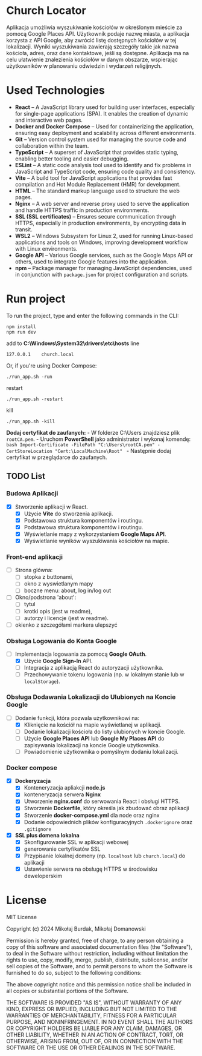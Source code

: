 # Church Locator

Aplikacja umożliwia wyszukiwanie kościołów w określonym mieście za pomocą Google Places API. Użytkownik podaje nazwę miasta, a aplikacja korzysta z API Google, aby zwrócić listę dostępnych kościołów w tej lokalizacji. Wyniki wyszukiwania zawierają szczegóły takie jak nazwa kościoła, adres, oraz dane kontaktowe, jeśli są dostępne. Aplikacja ma na celu ułatwienie znalezienia kościołów w danym obszarze, wspierając użytkowników w planowaniu odwiedzin i wydarzeń religijnych.

# Used Technologies

- **React** – A JavaScript library used for building user interfaces, especially for single-page applications (SPA). It enables the creation of dynamic and interactive web pages.
- **Docker and Docker Compose** – Used for containerizing the application, ensuring easy deployment and scalability across different environments.
- **Git** – Version control system used for managing the source code and collaboration within the team.
- **TypeScript** – A superset of JavaScript that provides static typing, enabling better tooling and easier debugging.
- **ESLint** – A static code analysis tool used to identify and fix problems in JavaScript and TypeScript code, ensuring code quality and consistency.
- **Vite** – A build tool for JavaScript applications that provides fast compilation and Hot Module Replacement (HMR) for development.
- **HTML** – The standard markup language used to structure the web pages.
- **Nginx** – A web server and reverse proxy used to serve the application and handle HTTPS traffic in production environments.
- **SSL (SSL certificates)** – Ensures secure communication through HTTPS, especially in production environments, by encrypting data in transit.
- **WSL2** – Windows Subsystem for Linux 2, used for running Linux-based applications and tools on Windows, improving development workflow with Linux environments.
- **Google API** – Various Google services, such as the Google Maps API or others, used to integrate Google features into the application.
- **npm** – Package manager for managing JavaScript dependencies, used in conjunction with `package.json` for project configuration and scripts.

# Run project
To run the project, type and enter the following commands in the CLI:
```
npm install
npm run dev
```

add to **C:\Windows\System32\drivers\etc\hosts** line 
```
127.0.0.1    church.local
```

Or, if you're using Docker Compose:
```
./run_app.sh -run
```
restart
```
./run_app.sh -restart
```
kill
```
./run_app.sh -kill
```
**Dodaj certyfikat do zaufanych:**
    - W folderze C:\Users znajdziesz plik `rootCA.pem`.
    - Uruchom **PowerShell** jako administrator i wykonaj komendę:
      ```bash
      Import-Certificate -FilePath "C:\Users\rootCA.pem" -CertStoreLocation "Cert:\LocalMachine\Root"
      ```
    - Następnie dodaj certyfikat w przeglądarce do zaufanych.


## TODO List

### Budowa Aplikacji
- [x] Stworzenie aplikacji w React.
  - [x] Użycie **Vite** do stworzenia aplikacji.
  - [x] Podstawowa struktura komponentów i routingu.
  - [x] Podstawowa struktura komponentów i routingu.
  - [x] Wyświetlanie mapy z wykorzystaniem **Google Maps API**.
  - [x] Wyświetlanie wyników wyszukiwania kościołów na mapie.

### Front-end aplikacji
- [ ] Strona glówna:
  - [ ] stopka z buttonami,
  - [ ] okno z wyswietlanym mapy
  - [ ] boczne menu: about, log in/log out
- [ ] Okno/podstrona 'about':
  - [ ] tytul
  - [ ] krotki opis (jest w readme),
  - [ ] autorzy i licencje (jest w readme).
- [ ] okienko z szczegółami markera ulepszyć

### Obsługa Logowania do Konta Google
- [ ] Implementacja logowania za pomocą **Google OAuth**.
  - [x] Użycie **Google Sign-In** API.
  - [ ] Integracja z aplikacją React do autoryzacji użytkownika.
  - [ ] Przechowywanie tokenu logowania (np. w lokalnym stanie lub w `localStorage`).

### Obsługa Dodawania Lokalizacji do Ulubionych na Koncie Google
- [ ] Dodanie funkcji, która pozwala użytkownikowi na:
  - [x] Kliknięcie na kościół na mapie wyświetlanej w aplikacji.
  - [ ] Dodanie lokalizacji kościoła do listy ulubionych w koncie Google.
  - [ ] Użycie **Google Places API** lub **Google My Places API** do zapisywania lokalizacji na koncie Google użytkownika.
  - [ ] Powiadomienie użytkownika o pomyślnym dodaniu lokalizacji.

### Docker compose
- [x] **Dockeryzacja**
    - [x] Konteneryzacja apliakcji **node.js**
    - [x] konteneryzacja serwera **Nginx**
    - [x] Utworzenie **nginx.conf** do serwowania React i obsługi HTTPS.
    - [x] Stworzenie **Dockerfile**, który określa jak zbudować obraz aplikacji
    - [x] Stworzenie **docker-compose.yml** dla node oraz nginx
    - [x] Dodanie odpowiednich plików konfiguracyjnych `.dockerignore` oraz `.gitignore`

- [x] **SSL plus domena lokalna**
    - [x] Skonfigurowanie SSL w aplikacji webowej
    - [x] generowanie certyfikatów SSL
    - [x] Przypisanie lokalnej domeny (np. `localhost` lub `church.local`) do aplikacji
    - [x] Ustawienie serwera na obsługę HTTPS w środowisku deweloperskim

# License 
MIT License

Copyright (c) 2024 Mikołaj Burdak, Mikołaj Domanowski

Permission is hereby granted, free of charge, to any person obtaining a copy of this software and associated documentation files (the "Software"), to deal in the Software without restriction, including without limitation the rights to use, copy, modify, merge, publish, distribute, sublicense, and/or sell copies of the Software, and to permit persons to whom the Software is furnished to do so, subject to the following conditions:

The above copyright notice and this permission notice shall be included in all copies or substantial portions of the Software.

THE SOFTWARE IS PROVIDED "AS IS", WITHOUT WARRANTY OF ANY KIND, EXPRESS OR IMPLIED, INCLUDING BUT NOT LIMITED TO THE WARRANTIES OF MERCHANTABILITY, FITNESS FOR A PARTICULAR PURPOSE, AND NONINFRINGEMENT. IN NO EVENT SHALL THE AUTHORS OR COPYRIGHT HOLDERS BE LIABLE FOR ANY CLAIM, DAMAGES, OR OTHER LIABILITY, WHETHER IN AN ACTION OF CONTRACT, TORT, OR OTHERWISE, ARISING FROM, OUT OF, OR IN CONNECTION WITH THE SOFTWARE OR THE USE OR OTHER DEALINGS IN THE SOFTWARE.